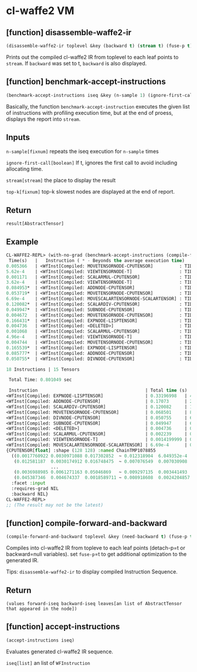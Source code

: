 
# cl-waffe2 VM

## [function] disassemble-waffe2-ir

```lisp
(disassemble-waffe2-ir toplevel &key (backward t) (stream t) (fuse-p t))
```

Prints out the compiled cl-waffe2 IR from toplevel to each leaf points to `stream`. If `backward` was set to t, `backward` is also displayed.

## [function] benchmark-accept-instructions

```lisp
(benchmark-accept-instructions iseq &key (n-sample 1) (ignore-first-call nil) (stream t) (top-k 10))
```

Basically, the function `benchmark-accept-instruction` executes the given list of instructions with profiling execution time, but at the end of proess, displays the report into `stream`.

## Inputs

`n-sample[fixnum]` repeats the iseq execution for `n-sample` times

`ignore-first-call[boolean]` If t, ignores the first call to avoid including allocating time.

`stream[stream]` the place to display the result

`top-k[fixnum]` top-k slowest nodes are displayed at the end of report.

## Return

`result[AbstractTensor]`

## Example

```lisp
CL-WAFFE2-REPL> (with-no-grad (benchmark-accept-instructions (compile-forward-and-backward (!softmax (randn `(128 128)))) :n-sample 1000))
 Time(s)   |   Instruction ( * - Beyonds the average execution time)
0.005366   | <WfInst[Compiled: MOVETENSORNODE-CPUTENSOR]          : TID1078760 <= op(TID1078760(128 128) TID1078676(128 128))>
5.62e-4    | <WfInst[Compiled: VIEWTENSORNODE-T]                  : TID1078719 <= op(TID1078719(128 128) TID1078717(128 1))>
0.001171   | <WfInst[Compiled: SCALARMUL-CPUTENSOR]               : TID1078679 <= op(TID1078679(128 1) TID1078681(1))>
3.62e-4    | <WfInst[Compiled: VIEWTENSORNODE-T]                  : TID1078690 <= op(TID1078690(128 128) TID1078679(128 1))>
0.084953*  | <WfInst[Compiled: ADDNODE-CPUTENSOR]                 : TID1078690 <= op(TID1078690(128 128) TID1078676(128 128))>
0.053719*  | <WfInst[Compiled: MOVETENSORNODE-CPUTENSOR]          : TID1078719 <= op(TID1078719(128 128) TID1078690(128 128))>
6.69e-4    | <WfInst[Compiled: MOVESCALARTENSORNODE-SCALARTENSOR] : TID1078742 <= op(TID1078742(1) TID1078714(1))>
0.120082*  | <WfInst[Compiled: SCALARDIV-CPUTENSOR]               : TID1078719 <= op(TID1078719(128 128) TID1078742(1))>
0.049947*  | <WfInst[Compiled: SUBNODE-CPUTENSOR]                 : TID1078760 <= op(TID1078760(128 128) TID1078719(128 128))>
0.004672   | <WfInst[Compiled: MOVETENSORNODE-CPUTENSOR]          : TID1078839 <= op(TID1078839(128 128) TID1078760(128 128))>
0.166431*  | <WfInst[Compiled: EXPNODE-LISPTENSOR]                : TID1078839 <= op(TID1078760(128 128) TID1078839(128 128))>
0.004736   | <WfInst[Compiled: <DELETED>]                         : TID1078856 <= op(TID1078856(128 128) TID1078839(128 128))>
0.001068   | <WfInst[Compiled: SCALARMUL-CPUTENSOR]               : TID1078805 <= op(TID1078805(128 1) TID1078807(1))>
4.96e-4    | <WfInst[Compiled: VIEWTENSORNODE-T]                  : TID1078816 <= op(TID1078816(128 128) TID1078805(128 1))>
0.004744   | <WfInst[Compiled: MOVETENSORNODE-CPUTENSOR]          : TID1078788 <= op(TID1078788(128 128) TID1078760(128 128))>
0.165539*  | <WfInst[Compiled: EXPNODE-LISPTENSOR]                : TID1078788 <= op(TID1078760(128 128) TID1078788(128 128))>
0.085777*  | <WfInst[Compiled: ADDNODE-CPUTENSOR]                 : TID1078816 <= op(TID1078816(128 128) TID1078788(128 128))>
0.050755*  | <WfInst[Compiled: DIVNODE-CPUTENSOR]                 : TID1078856 <= op(TID1078856(128 128) TID1078816(128 128))>

18 Instructions | 15 Tensors

 Total Time: 0.801049 sec

 Instruction                                         | Total time (s) | Time/Total (n-sample=1000)
<WfInst[Compiled: EXPNODE-LISPTENSOR]                | 0.33196998   | 41.441906%
<WfInst[Compiled: ADDNODE-CPUTENSOR]                 | 0.17073      | 21.313303%
<WfInst[Compiled: SCALARDIV-CPUTENSOR]               | 0.120082     | 14.990594%
<WfInst[Compiled: MOVETENSORNODE-CPUTENSOR]          | 0.068501     | 8.551412%
<WfInst[Compiled: DIVNODE-CPUTENSOR]                 | 0.050755     | 6.3360667%
<WfInst[Compiled: SUBNODE-CPUTENSOR]                 | 0.049947     | 6.2351995%
<WfInst[Compiled: <DELETED>]                         | 0.004736     | 0.5912248%
<WfInst[Compiled: SCALARMUL-CPUTENSOR]               | 0.002239     | 0.2795085%
<WfInst[Compiled: VIEWTENSORNODE-T]                  | 0.0014199999 | 0.17726754%
<WfInst[Compiled: MOVESCALARTENSORNODE-SCALARTENSOR] | 6.69e-4      | 0.08351549%
{CPUTENSOR[float] :shape (128 128) :named ChainTMP1078855 
  ((0.0017760922 0.0030971088 0.017302852  ~ 0.012318904  6.049352e-4  0.0041618845)                    
   (0.012581187  0.0030174912 0.016748475  ~ 0.007076549  0.007030908  0.0017801385)   
                 ...
   (0.0036988985 0.0061271163 0.05046869   ~ 0.009297135  0.003441493  5.820294e-4)
   (0.045387346  0.004674337  0.0018589711 ~ 0.008918608  0.0024204857 0.00761818))
  :facet :input
  :requires-grad NIL
  :backward NIL}
CL-WAFFE2-REPL>
;; (The result may not be the latest)
```


## [function] compile-forward-and-backward

```lisp
(compile-forward-and-backward toplevel &key (need-backward t) (fuse-p t) (compile-mode :default))
```

Compiles into cl-waffe2 IR from topleve to each leaf points (detach-p=t or backward=null variables). set `fuse-p`=t to get additional optimization to the generated IR.

Tips: `disassemble-waffe2-ir` to display compiled Instruction Sequence.

## Return

`(values forward-iseq backward-iseq leaves[an list of AbstractTensor that appeared in the node])`

## [function] accept-instructions

```lisp
(accept-instructions iseq)
```

Evaluates generated cl-waffe2 IR sequence.

`iseq[list]` an list of `WFInstruction`
